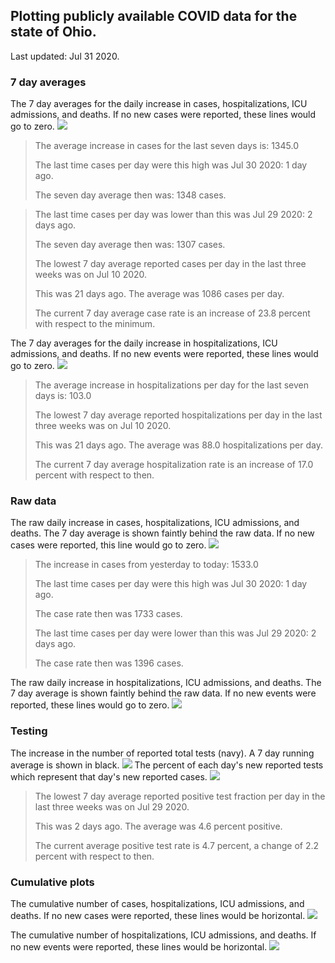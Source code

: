 ## Plotting publicly available COVID data for the state of Ohio. 

Last updated: Jul 31 2020. 

### 7 day averages
The 7 day averages for the daily increase in cases, hospitalizations, ICU admissions, and deaths. If no new cases were reported, these lines would go to zero.
![](7dayaverage_cases.png)

>The average increase in cases for the last seven days is: 1345.0
>
>The last time cases per day were this high was Jul 30 2020: 1 day ago.
>
>The seven day average then was: 1348 cases.

>
>The last time cases per day was lower than this was Jul 29 2020: 2 days ago.
>
>The seven day average then was: 1307 cases.
>
>The lowest 7 day average reported cases per day in the last three weeks was on Jul 10 2020.
>
>This was 21 days ago. The average was 1086 cases per day.
>
>The current 7 day average case rate is an increase of 23.8 percent with respect to the minimum.

The 7 day averages for the daily increase in hospitalizations, ICU admissions, and deaths. If no new events were reported, these lines would go to zero.
![](7dayaverage_hospital.png)

>The average increase in hospitalizations per day for the last seven days is: 103.0
>
>The lowest 7 day average reported hospitalizations per day in the last three weeks was on Jul 10 2020.
>
>This was 21 days ago. The average was 88.0 hospitalizations per day.
>
>The current 7 day average hospitalization rate is an increase of 17.0 percent with respect to then.

### Raw data
The raw daily increase in cases, hospitalizations, ICU admissions, and deaths. The 7 day average is shown faintly behind the raw data. If no new cases were reported, this line would go to zero.
![](DailyCases.png)

>The increase in cases from yesterday to today: 1533.0 
>
>The last time cases per day were this high was Jul 30 2020: 1 day ago. 
>
>The case rate then was 1733 cases.
>
>The last time cases per day were lower than this was Jul 29 2020: 2 days ago. 
>
>The case rate then was 1396 cases.

The raw daily increase in hospitalizations, ICU admissions, and deaths. The 7 day average is shown faintly behind the raw data. If no new events were reported, these lines would go to zero.
![](DailyHospitalizations.png)

### Testing

The increase in the number of reported total tests (navy). A 7 day running average is shown in black.
![](DailyTests.png)
The percent of each day's new reported tests which represent that day's new reported cases.
![](percentpositive_tests.png)

>The lowest 7 day average reported positive test fraction per day in the last three weeks was on Jul 29 2020.
>
>This was 2 days ago. The average was 4.6 percent positive. 
>
>The current average positive test rate is 4.7 percent, a change of 2.2 percent with respect to then. 

### Cumulative plots
The cumulative number of cases, hospitalizations, ICU admissions, and deaths. If no new cases were reported, these lines would be horizontal.
![](Cases.png)

The cumulative number of hospitalizations, ICU admissions, and deaths. If no new events were reported, these lines would be horizontal.
![](Hospitalizations.png)
